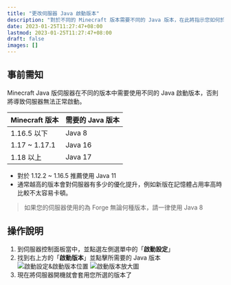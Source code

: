```yaml
---
title: "更改伺服器 Java 啟動版本"
description: "對於不同的 Minecraft 版本需要不同的 Java 版本，在此將指示您如何於面板上更換 Java 的啟動版本。"
date: 2023-01-25T11:27:47+08:00
lastmod: 2023-01-25T11:27:47+08:00
draft: false
images: []
---
```


## 事前需知
Minecraft Java 版伺服器在不同的版本中需要使用不同的 Java 啟動版本，否則將導致伺服器無法正常啟動。

| Minecraft 版本  | 需要的 Java 版本 |
|---------------|-------------|
| 1.16.5 以下     | Java 8      |
| 1.17 ~ 1.17.1 | Java 16     |
| 1.18 以上       | Java 17     |
* 對於 1.12.2 ~ 1.16.5 推薦使用 Java 11
* 通常越高的版本會對伺服器有多少的優化提升，例如新版在記憶體占用率高時比較不太容易卡頓。

> 如果您的伺服器使用的為 Forge 無論何種版本，請一律使用 Java 8

## 操作說明

1. 到伺服器控制面板當中，並點選左側選單中的「**啟動設定**」
2. 找到右上方的「**啟動版本**」並點擊所需要的 Java 版本
![啟動設定&啟動版本位置](https://image.vproxy.cloud/wp-content/uploads/cloud.panel_java1.png)
![啟動版本放大圖](https://image.vproxy.cloud/wp-content/uploads/cloud.panel_java2.png)
3. 現在將伺服器開機就會套用您所選的版本了


